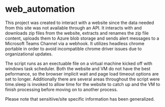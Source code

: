 # web_automation
This project was created to interact with a website since the data needed from this site was not available through an API.
It interacts with and downloads zip files from the website, extracts and renames the zip file content, uploads them to Azure blob storage and sends alert messages to a Microsoft Teams Channel via a webhook.
It utilizes headless chrome portable in order to avoid incompatible chrome driver issues due to organizational updates.

The script runs as an exectuable file on a virtual machine kicked off with windows task scheduler. Both the website and VM do not have the best peformance, so the browser implicit wait and page load timeout options are set to longer. Additionally there are several areas throughout the script were time.sleep is invoked to allow time for the website to catch up and the VM to finish processing before moving on to another process.

Please note that sensitiive/site specific information has been generalized.

